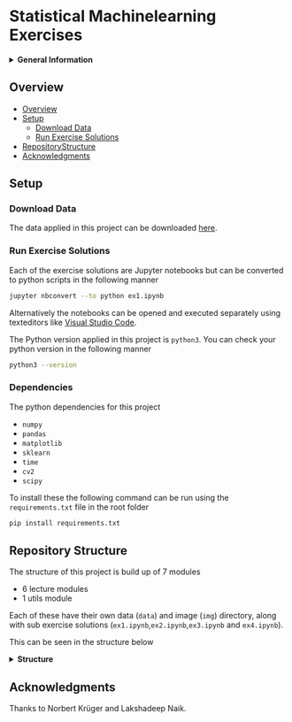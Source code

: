 # Statistical Machinelearning Exercises

<details>
<summary><strong>General Information</strong></summary></br>

| Titles                                                      | Values                                                                         |
|-------------------------------------------------------------|--------------------------------------------------------------------------------|
| Course ID                                                   | T550031101                                                                     |
| Course ECTS                                                 | 5                                                                              |
| Group number                                                | 10                                                                             |
| Group members                                               | Joakim Stein, Thomas Agervig & Victor Staven                                   |
| Teacher                                                     | Norbert Krüger                                                                 |
| Instructor                                                  | Lakshadeep Naik                                                                |

</details>

## Overview

* [Overview](#overview)
* [Setup](#setup)
	+ [Download Data](#download-data)
	+ [Run Exercise Solutions](#run-exercise-solutions)
* [RepositoryStructure](#repository-structure)
* [Acknowledgments](#acknowledgments)

## Setup

### Download Data

The data applied in this project can be downloaded [here](https://drive.google.com/file/d/1Jk-uDbLiSbpBexvtzlzgX8-PFhHvpSzo/view?usp=sharing).

### Run Exercise Solutions

Each of the exercise solutions are Jupyter notebooks but can be converted to python scripts in the following manner
```bash
jupyter nbconvert --to python ex1.ipynb
```
Alternatively the notebooks can be opened and executed separately using texteditors like [Visual Studio Code](https://code.visualstudio.com/).

The Python version applied in this project is `python3`. You can check your python version in the following manner
```bash
python3 --version
```

### Dependencies

The python dependencies for this project 

- `numpy`
- `pandas`
- `matplotlib`
- `sklearn` 
- `time`
- `cv2`
- `scipy`  

To install these the following command can be run using the `requirements.txt` file in the root folder
```bash
pip install requirements.txt
```


## Repository Structure

The structure of this project is build up of 7 modules
- 6 lecture modules 
- 1 utils module

Each of these have their own data (`data`) and image (`img`) directory, along with sub exercise solutions (`ex1.ipynb`,`ex2.ipynb`,`ex3.ipynb` and `ex4.ipynb`).

This can be seen in the structure below

<details>
<summary><strong>Structure<code></code></strong></summary></br>

```
.
├── bayes_classification
│   ├── data
│   ├── img
│   ├── constants.py
│   ├── ex1.ipynb
│   ├── ex2.ipynb
│   ├── ex3.ipynb
│   └── ex4.ipynb
├── clustering
│   ├── data
│   ├── ...
│   └── ex4.ipynb
├── decision_and_random_trees
│   ├── data
│   ├── ...
│   └── ex4.ipynb
├── knn
│   ├── data
│   ├── ...
│   └── ex4.ipynb
├── pca
│   ├── data
│   ├── ...
│   └── ex4.ipynb
├── svm_and_nn
│   ├── data
│   ├── ...
│   └── ex4.ipynb
├── utils
|   └── image_utils.py
└── README.md
```
</details>

## Acknowledgments

Thanks to Norbert Krüger and Lakshadeep Naik.

[semver]: http://semver.org/
[releases]: about:blank
[changelog]: CHANGELOG.md
[wiki]: about:blank

[ros]: http://wiki.ros.org/noetic
[gazebo]: http://gazebosim.org
[rosdep]: https://wiki.ros.org/rosdep
[vcstool]: https://github.com/dirk-thomas/vcstool
[catkin_tools]: https://catkin-tools.readthedocs.io
[export_fig]: https://se.mathworks.com/matlabcentral/fileexchange/23629-export_fig
[Ghostscript]: https://ghostscript.com/index.html

